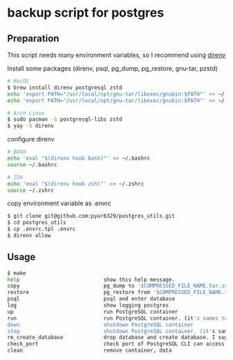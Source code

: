 # backup script for postgres

## Preparation

This script needs many environment variables, so I recommend using [direnv](https://github.com/direnv/direnv)

Install some packages (direnv, psql, pg_dump, pg_restore, gnu-tar, pzstd)

```bash
# MacOS
$ brew install direnv postgresql zstd
echo 'export PATH="/usr/local/opt/gnu-tar/libexec/gnubin:$PATH"' >> ~/.bashrc # BASH
echo 'export PATH="/usr/local/opt/gnu-tar/libexec/gnubin:$PATH"' >> ~/.zshrc # ZSH

# Arch Linux
$ sudo pacman -S postgresql-libs zstd
$ yay -S direnv
```

configure direnv

```bash
# BASH
echo 'eval "$(direnv hook bash)"' >> ~/.bashrc
source ~/.bashrc

# ZSH
echo 'eval "$(direnv hook zsh)"' >> ~/.zshrc
source ~/.zshrc
```

copy environment variable as .envrc

```bash
$ git clone git@github.com:pyar6329/postgres_utils.git
$ cd postgres_utils
$ cp .envrc.tpl .envrc
$ direnv allow
```

## Usage

```bash
$ make
help                           show this help message.
copy                           pg_dump to '$COMPRESSED_FILE_NAME.tar.zst'
restore                        pg_restore from '$COMPRESSED_FILE_NAME.tar.zst'. Please remove records using 'make re_create_database' if the database have already data
psql                           psql and enter database
log                            show logging postgres
up                             run PostgreSQL container
run                            run PostgreSQL container. (it's sames to 'make up')
down                           shutdown PostgreSQL container
stop                           shutdown PostgreSQL container. (it's sames to 'make down')
re_create_database             drop database and create database. I suggest you to use this command before 'make restore'
check_port                     check port of PostgreSQL CLI can access or not
clean                          remove container, data
```
